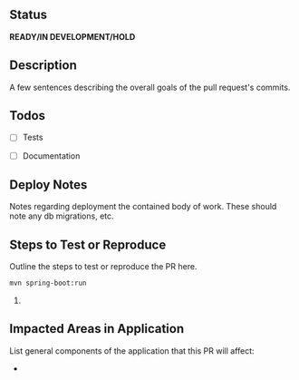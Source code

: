 ## Status
**READY/IN DEVELOPMENT/HOLD**

## Description
A few sentences describing the overall goals of the pull request's commits.

## Todos
- [ ] Tests
- [ ] Documentation


## Deploy Notes
Notes regarding deployment the contained body of work.  These should note any
db migrations, etc.

## Steps to Test or Reproduce
Outline the steps to test or reproduce the PR here.

```sh
mvn spring-boot:run
```

1.

## Impacted Areas in Application
List general components of the application that this PR will affect:

*